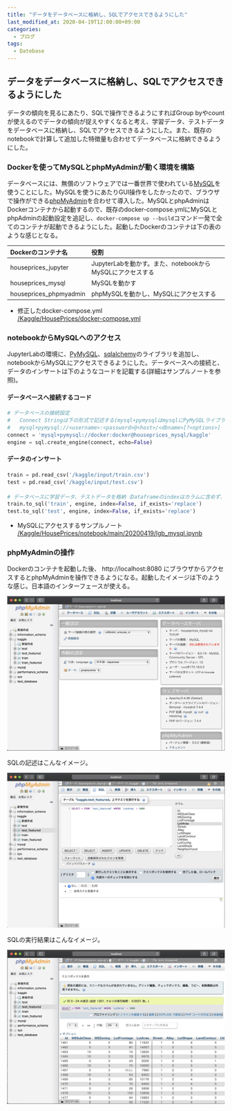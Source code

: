 ```yaml
---
title: "データをデータベースに格納し、SQLでアクセスできるようにした"
last_modified_at: 2020-04-19T12:00:00+09:00
categories:
  - ブログ
tags:
  - Datebase
---
```


## データをデータベースに格納し、SQLでアクセスできるようにした
データの傾向を見るにあたり、SQLで操作できるようにすればGroup byやcountが使えるのでデータの傾向が捉えやすくなると考え、学習データ、テストデータをデータベースに格納し、SQLでアクセスできるようにした。また、既存のnotebookで計算して追加した特徴量も合わせてデータベースに格納できるようにした。

### Dockerを使ってMySQLとphpMyAdminが動く環境を構築
データベースには、無償のソフトウェアでは一番世界で使われている[MySQL](https://www.mysql.com/jp/)を使うことにした。MySQLを使うにあたりGUI操作をしたかったので、ブラウザで操作ができる[phpMyAdmin](https://www.phpmyadmin.net/)を合わせて導入した。MySQLとphpAdminはDockerコンテナから起動するので、既存のdocker-compose.ymlにMySQLとphpAdminの起動設定を追記し、`docker-compose up --build`コマンド一発で全てのコンテナが起動できるようにした。起動したDockerのコンテナは下の表のような感じとなる。

|Dockerのコンテナ名|役割|
|:---|:---|
|houseprices_jupyter|JupyterLabを動かす。また、notebookからMySQLにアクセスする|
|houseprices_mysql|MySQLを動かす|
|houseprices_phpmyadmin|phpMySQLを動かし、MySQLにアクセスする|

* 修正したdocker-compose.yml  
[/Kaggle/HousePrices/docker-compose.yml](https://github.com/CodeSeterpie/CodeSeterpie/blob/729387ed123761fcc0026c234c64a0063459e18a/Kaggle/HousePrices/docker-compose.yml)

### notebookからMySQLへのアクセス
JupyterLabの環境に、[PyMySQL](https://github.com/PyMySQL/PyMySQL)、[sqlalchemy](https://www.sqlalchemy.org/)のライブラリを追加し、notebookからMySQLにアクセスできるようにした。データベースへの接続と、データのインサートは下のようなコードを記載する(詳細はサンプルノートを参照)。

#### データベースへ接続するコード
```python
# データベースの接続設定
#   Connect Stringは下の形式で記述する(mysql+pymysqlはmysqlにPyMySQLライブラリを使ってアクセスするという意味)
#   mysql+pymysql://<username>:<password>@<host>/<dbname>[?<options>]
connect = 'mysql+pymysql://docker:docker@houseprices_mysql/kaggle'
engine = sql.create_engine(connect, echo=False)
```

#### データのインサート
```python
train = pd.read_csv('/kaggle/input/train.csv')
test = pd.read_csv('/kaggle/input/test.csv')

# データベースに学習データ、テストデータを格納（Dataframeのindexはカラムに含めず、テーブル自体を上書き）
train.to_sql('train', engine, index=False, if_exists='replace')
test.to_sql('test', engine, index=False, if_exists='replace')
```

* MySQLにアクセスするサンプルノート  
[/Kaggle/HousePrices/notebook/main/20200419/lgb_mysql.ipynb](https://github.com/CodeSeterpie/CodeSeterpie/blob/develop/Kaggle/HousePrices/notebook/main/20200419/lgb_mysql.ipynb)

### phpMyAdminの操作
Dockerのコンテナを起動した後、 http://localhost:8080 にブラウザからアクセスするとphpMyAdminを操作できるようになる。起動したイメージは下のような感じ。日本語のインターフェースが使える。

<img src="/assets/images/posts/blog_20200419/phpMyAdmin_main.jpg" width="700">

SQLの記述はこんなイメージ。

<img src="/assets/images/posts/blog_20200419/phpMyAdmin_sql01.jpg" width="700">

SQLの実行結果はこんなイメージ。

<img src="/assets/images/posts/blog_20200419/phpMyAdmin_sql02.jpg" width="700">
